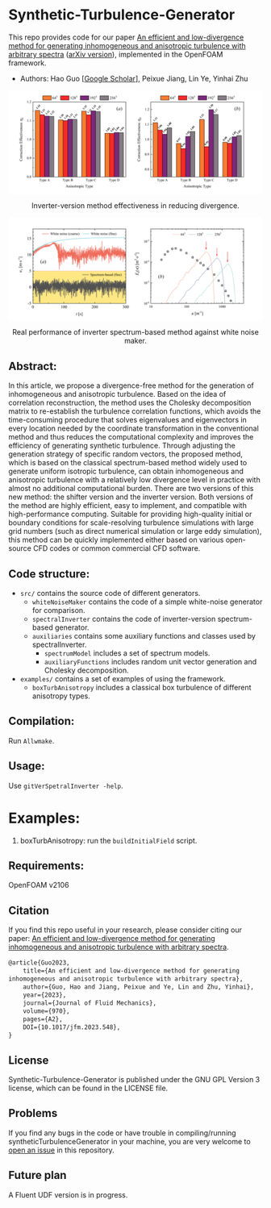 # Synthetic-Turbulence-Generator

This repo provides code for our paper [An efficient and low-divergence method for generating inhomogeneous and anisotropic turbulence with arbitrary spectra](https://doi.org/10.1017/jfm.2023.548) ([arXiv version](https://doi.org/10.48550/arXiv.2301.05363)), implemented in the OpenFOAM framework.
* Authors: Hao Guo \[[Google Scholar](https://scholar.google.com/citations?hl=zh-CN&user=ZOhz0b8AAAAJ)\], Peixue Jiang, Lin Ye, Yinhai Zhu

<p align="center">
  <img align="center" width="800" src="/docs/effectiveness.png">
</p>
<p align="center" > Inverter-version method effectiveness in reducing divergence. </p>

<p align="center">
  <img align="center" width="800" src="/docs/performance.png">
</p>
<p align="center"> Real performance of inverter spectrum-based method against white noise maker. </p>

## Abstract:

In this article, we propose a divergence-free method for the generation of inhomogeneous and anisotropic turbulence. Based on the idea of correlation reconstruction, the method uses the Cholesky decomposition matrix to re-establish the turbulence correlation functions, which avoids the time-consuming procedure that solves eigenvalues and eigenvectors in every location needed by the coordinate transformation in the conventional method and thus reduces the computational complexity and improves the efficiency of generating synthetic turbulence. Through adjusting the generation strategy of specific random vectors, the proposed method, which is based on the classical spectrum-based method widely used to generate uniform isotropic turbulence, can obtain inhomogeneous and anisotropic turbulence with a relatively low divergence level in practice with almost no additional computational burden. There are two versions of this new method: the shifter version and the inverter version. Both versions of the method are highly efficient, easy to implement, and compatible with high-performance computing. Suitable for providing high-quality initial or boundary conditions for scale-resolving turbulence simulations with large grid numbers (such as direct numerical simulation or large eddy simulation), this method can be quickly implemented either based on various open-source CFD codes or common commercial CFD software.


## Code structure:

* `src/` contains the source code of different generators.
  * `whiteNoiseMaker` contains the code of a simple white-noise generator for comparison.
  * `spectralInverter` contains the code of inverter-version spectrum-based generator.
  * `auxiliaries` contains some auxiliary functions and classes used by spectralInverter.
    * `spectrumModel` includes a set of spectrum models.
    * `auxiliaryFunctions` includes random unit vector generation and Cholesky decomposition.
* `examples/` contains a set of examples of using the framework.
  * `boxTurbAnisotropy` includes a classical box turbulence of different anisotropy types.


## Compilation:

Run `Allwmake`.


## Usage:

Use `gitVerSpetralInverter -help`.


# Examples:

1. boxTurbAnisotropy: run the `buildInitialField` script.


## Requirements:

OpenFOAM v2106


## Citation

If you find this repo useful in your research, please consider citing our paper: [An efficient and low-divergence method for generating inhomogeneous and anisotropic turbulence with arbitrary spectra](https://doi.org/10.1017/jfm.2023.548).

```
@article{Guo2023,
    title={An efficient and low-divergence method for generating inhomogeneous and anisotropic turbulence with arbitrary spectra},
    author={Guo, Hao and Jiang, Peixue and Ye, Lin and Zhu, Yinhai},
    year={2023},
    journal={Journal of Fluid Mechanics},
    volume={970},
    pages={A2},
    DOI={10.1017/jfm.2023.548},
}
```


## License

Synthetic-Turbulence-Generator is published under the GNU GPL Version 3 license, which can be found in the LICENSE file.


## Problems

If you find any bugs in the code or have trouble in compiling/running syntheticTurbulenceGenerator in your machine, you are very welcome to [open an issue](https://github.com/Fracturist/syntheticTurbulenceGenerator/issues) in this repository.


## Future plan

A Fluent UDF version is in progress.

